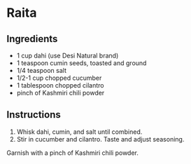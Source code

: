 # Raita

## Ingredients

- 1 cup dahi (use Desi Natural brand)
- 1 teaspoon cumin seeds, toasted and ground
- 1/4 teaspoon salt
- 1/2-1 cup chopped cucumber
- 1 tablespoon chopped cilantro
- pinch of Kashmiri chili powder

## Instructions

1. Whisk dahi, cumin, and salt until combined.
2. Stir in cucumber and cilantro. Taste and adjust seasoning.

Garnish with a pinch of Kashmiri chili powder.
